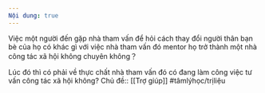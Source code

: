 ```yaml
---
Nội dung: true
---
```


Việc một người đến gặp nhà tham vấn để hỏi cách thay đổi người thân bạn bè của họ có khác gì với việc nhà tham vấn đó mentor họ trở thành một nhà công tác xã hội không chuyên không？

Lúc đó thì có phải về thực chất nhà tham vấn đó có đang làm công việc tư vấn công tác xã hội không?
Chủ đề:: [[Trợ giúp]]
#tâmlýhọc/trịliệu 